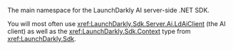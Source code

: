 The main namespace for the LaunchDarkly AI server-side .NET SDK.

You will most often use <xref:LaunchDarkly.Sdk.Server.Ai.LdAiClient> (the AI client) as well as
the <xref:LaunchDarkly.Sdk.Context> type from <xref:LaunchDarkly.Sdk>.
